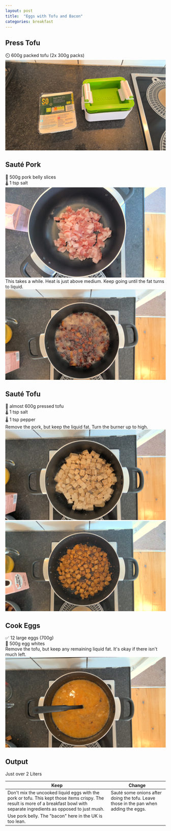 ```yaml
---
layout: post
title:  "Eggs with Tofu and Bacon"
categories: breakfast
---
```


## Press Tofu
⏲️ 600g packed tofu (2x 300g packs)
![](/assets/images/eggs-tofu-bacon-aa.jpg)

## Sauté Pork
🔪 500g pork belly slices  
🌡️ 1 tsp salt
![](/assets/images/eggs-tofu-bacon-a.jpg)
This takes a while. Heat is just above medium. Keep going until the fat turns to liquid.
![](/assets/images/eggs-tofu-bacon-b.jpg)

## Sauté Tofu
🔪 almost 600g pressed tofu  
🌡️ 1 tsp salt  
🌡️ 1 tsp pepper  
Remove the pork, but keep the liquid fat. Turn the burner up to high.
![](/assets/images/eggs-tofu-bacon-c.jpg)
![](/assets/images/eggs-tofu-bacon-d.jpg)

## Cook Eggs
✅ 12 large eggs (700g)  
🔪 500g egg whites  
Remove the tofu, but keep any remaining liquid fat. It's okay if there isn't much left.
![](/assets/images/eggs-tofu-bacon-e.jpg)

## Output
Just over 2 Liters

Keep|Change
-|-
Don't mix the uncooked liquid eggs with the pork or tofu. This kept those items crispy. The result is more of a breakfast bowl with separate ingredients as opposed to just mush.|Sauté some onions after doing the tofu. Leave those in the pan when adding the eggs.
Use pork belly. The "bacon" here in the UK is too lean.|
